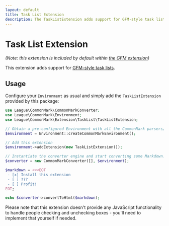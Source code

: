 ```yaml
---
layout: default
title: Task List Extension
description: The TaskListExtension adds support for GFM-style task lists
---
```


# Task List Extension

_(Note: this extension is included by default within [the GFM extension](/1.4/extensions/github-flavored-markdown/))_

This extension adds support for [GFM-style task lists](https://github.github.com/gfm/#task-list-items-extension-).

## Usage

Configure your `Environment` as usual and simply add the `TaskListExtension` provided by this package:

```php
use League\CommonMark\CommonMarkConverter;
use League\CommonMark\Environment;
use League\CommonMark\Extension\TaskList\TaskListExtension;

// Obtain a pre-configured Environment with all the CommonMark parsers/renderers ready-to-go
$environment = Environment::createCommonMarkEnvironment();

// Add this extension
$environment->addExtension(new TaskListExtension());

// Instantiate the converter engine and start converting some Markdown!
$converter = new CommonMarkConverter([], $environment);

$markdown = <<<EOT
 - [x] Install this extension
 - [ ] ???
 - [ ] Profit!
EOT;

echo $converter->convertToHtml($markdown);
```

Please note that this extension doesn't provide any JavaScript functionality to handle people checking and unchecking boxes - you'll need to implement that yourself if needed.
